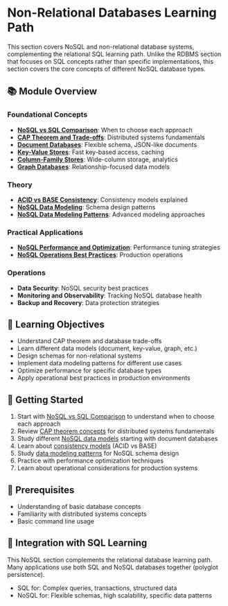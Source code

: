 # Non-Relational Databases Learning Path

This section covers NoSQL and non-relational database systems, complementing the relational SQL learning path. Unlike the RDBMS section that focuses on SQL concepts rather than specific implementations, this section covers the core concepts of different NoSQL database types.

## 📚 Module Overview

### Foundational Concepts
- **[NoSQL vs SQL Comparison](fundamentals/0-nosql-vs-sql-comparison.md)**: When to choose each approach
- **[CAP Theorem and Trade-offs](fundamentals/1-cap-theorem-and-tradeoffs.md)**: Distributed systems fundamentals
- **[Document Databases](fundamentals/2-document-databases.md)**: Flexible schema, JSON-like documents
- **[Key-Value Stores](fundamentals/3-key-value-stores.md)**: Fast key-based access, caching
- **[Column-Family Stores](fundamentals/4-column-family-stores.md)**: Wide-column storage, analytics
- **[Graph Databases](fundamentals/5-graph-databases.md)**: Relationship-focused data models

### Theory
- **[ACID vs BASE Consistency](theory/1.5-acid-vs-base-consistency.md)**: Consistency models explained
- **[NoSQL Data Modeling](theory/1.7-nosql-data-modeling.md)**: Schema design patterns
- **[NoSQL Data Modeling Patterns](theory/2-nosql-data-modeling-patterns.md)**: Advanced modeling approaches

### Practical Applications
- **[NoSQL Performance and Optimization](practical/1-nosql-performance-optimization.md)**: Performance tuning strategies
- **[NoSQL Operations Best Practices](practical/2-nosql-operations-best-practices.md)**: Production operations

### Operations
- **Data Security**: NoSQL security best practices
- **Monitoring and Observability**: Tracking NoSQL database health
- **Backup and Recovery**: Data protection strategies

## 🎯 Learning Objectives

- Understand CAP theorem and database trade-offs
- Learn different data models (document, key-value, graph, etc.)
- Design schemas for non-relational systems
- Implement data modeling patterns for different use cases
- Optimize performance for specific database types
- Apply operational best practices in production environments

## 🚀 Getting Started

1. Start with [NoSQL vs SQL Comparison](fundamentals/0-nosql-vs-sql-comparison.md) to understand when to choose each approach
2. Review [CAP theorem concepts](fundamentals/1-cap-theorem-and-tradeoffs.md) for distributed systems fundamentals
3. Study different [NoSQL data models](fundamentals/2-document-databases.md) starting with document databases
4. Learn about [consistency models](theory/1.5-acid-vs-base-consistency.md) (ACID vs BASE)
5. Study [data modeling patterns](theory/2-nosql-data-modeling-patterns.md) for NoSQL schema design
6. Practice with performance optimization techniques
7. Learn about operational considerations for production systems

## 📖 Prerequisites

- Understanding of basic database concepts
- Familiarity with distributed systems concepts
- Basic command line usage

## 🔄 Integration with SQL Learning

This NoSQL section complements the relational database learning path. Many applications use both SQL and NoSQL databases together (polyglot persistence).

- SQL for: Complex queries, transactions, structured data
- NoSQL for: Flexible schemas, high scalability, specific data patterns